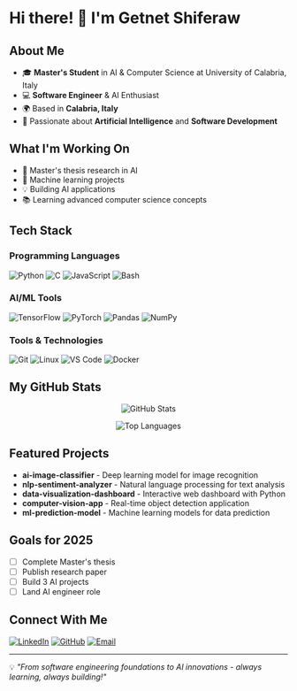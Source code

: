 # Hi there! 👋 I'm Getnet Shiferaw

## About Me
- 🎓 **Master's Student** in AI & Computer Science at University of Calabria, Italy
- 💻 **Software Engineer** & AI Enthusiast 
- 🌍 Based in **Calabria, Italy**
- 🚀 Passionate about **Artificial Intelligence** and **Software Development**

## What I'm Working On
- 🔬 Master's thesis research in AI
- 🤖 Machine learning projects
- 💡 Building AI applications
- 📚 Learning advanced computer science concepts

## Tech Stack

### Programming Languages
![Python](https://img.shields.io/badge/-Python-3776AB?style=flat&logo=python&logoColor=white)
![C](https://img.shields.io/badge/-C-00599C?style=flat&logo=c&logoColor=white)
![JavaScript](https://img.shields.io/badge/-JavaScript-F7DF1E?style=flat&logo=javascript&logoColor=black)
![Bash](https://img.shields.io/badge/-Bash-121011?style=flat&logo=gnu-bash&logoColor=white)

### AI/ML Tools
![TensorFlow](https://img.shields.io/badge/-TensorFlow-FF6F00?style=flat&logo=tensorflow&logoColor=white)
![PyTorch](https://img.shields.io/badge/-PyTorch-EE4C2C?style=flat&logo=pytorch&logoColor=white)
![Pandas](https://img.shields.io/badge/-Pandas-150458?style=flat&logo=pandas&logoColor=white)
![NumPy](https://img.shields.io/badge/-NumPy-013243?style=flat&logo=numpy&logoColor=white)

### Tools & Technologies
![Git](https://img.shields.io/badge/-Git-F05032?style=flat&logo=git&logoColor=white)
![Linux](https://img.shields.io/badge/-Linux-FCC624?style=flat&logo=linux&logoColor=black)
![VS Code](https://img.shields.io/badge/-VS%20Code-007ACC?style=flat&logo=visual-studio-code&logoColor=white)
![Docker](https://img.shields.io/badge/-Docker-2496ED?style=flat&logo=docker&logoColor=white)

## My GitHub Stats

<div align="center">

![GitHub Stats](https://github-readme-stats.vercel.app/api?username=Getnetsh&show_icons=true&theme=radical&include_all_commits=true&count_private=true)

![Top Languages](https://github-readme-stats.vercel.app/api/top-langs/?username=Getnetsh&layout=compact&theme=radical&langs_count=6)

</div>

## Featured Projects

- **ai-image-classifier** - Deep learning model for image recognition
- **nlp-sentiment-analyzer** - Natural language processing for text analysis
- **data-visualization-dashboard** - Interactive web dashboard with Python
- **computer-vision-app** - Real-time object detection application
- **ml-prediction-model** - Machine learning models for data prediction

## Goals for 2025
- [ ] Complete Master's thesis
- [ ] Publish research paper
- [ ] Build 3 AI projects
- [ ] Land AI engineer role

## Connect With Me
[![LinkedIn](https://img.shields.io/badge/-LinkedIn-0077B5?style=flat&logo=linkedin&logoColor=white)](https://www.linkedin.com/in/getnet-shiferaw/)
[![GitHub](https://img.shields.io/badge/-GitHub-100000?style=flat&logo=github&logoColor=white)](https://github.com/Getnetsh)
[![Email](https://img.shields.io/badge/-Email-D14836?style=flat&logo=gmail&logoColor=white)](mailto:getnet.shiferaw@studenti.unical.it)

---

💡 *"From software engineering foundations to AI innovations - always learning, always building!"*
